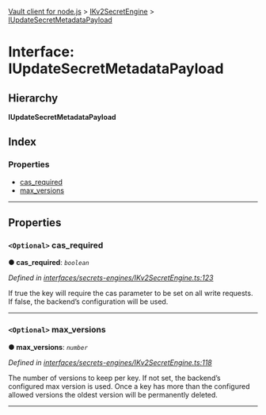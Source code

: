 [Vault client for node.js](../README.md) > [IKv2SecretEngine](../modules/ikv2secretengine.md) > [IUpdateSecretMetadataPayload](../interfaces/ikv2secretengine.iupdatesecretmetadatapayload.md)

# Interface: IUpdateSecretMetadataPayload

## Hierarchy

**IUpdateSecretMetadataPayload**

## Index

### Properties

* [cas_required](ikv2secretengine.iupdatesecretmetadatapayload.md#cas_required)
* [max_versions](ikv2secretengine.iupdatesecretmetadatapayload.md#max_versions)

---

## Properties

<a id="cas_required"></a>

### `<Optional>` cas_required

**● cas_required**: *`boolean`*

*Defined in [interfaces/secrets-engines/IKv2SecretEngine.ts:123](https://github.com/theogravity/vault-client/blob/38077d0/src/interfaces/secrets-engines/IKv2SecretEngine.ts#L123)*

If true the key will require the cas parameter to be set on all write requests. If false, the backend’s configuration will be used.

___
<a id="max_versions"></a>

### `<Optional>` max_versions

**● max_versions**: *`number`*

*Defined in [interfaces/secrets-engines/IKv2SecretEngine.ts:118](https://github.com/theogravity/vault-client/blob/38077d0/src/interfaces/secrets-engines/IKv2SecretEngine.ts#L118)*

The number of versions to keep per key. If not set, the backend’s configured max version is used. Once a key has more than the configured allowed versions the oldest version will be permanently deleted.

___

